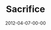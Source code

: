 ---
layout: message
category: message
series: "Game Changers"
title: "Sacrifice"
date: 2012-04-07-00-00
message_id: 721
sc-permalink-url: "http://soundcloud.com/crdschurch/sacrifice"
audio: "http://s3.amazonaws.com/crossroads-media/messages/audio/gamechangers_05.mp3"
audio-duration: "40:21"
program: "http://s3.amazonaws.com/crossroads-media/documents/04_07-08_12Program.pdf"
description: "Brian Tome talks about Jesus, the ultimate game changer and how it takes sacrifice to change the game."
video: "http://s3.amazonaws.com/crossroads-media/messages/video/gamechangers_05.mp4"
video-duration: "40:26"
yt-video-id: "gC7JCzyaSaY"
video-image: "http://s3.amazonaws.com/crossroads-media/images/gamechangers_05_still.jpg"
tag: 
 - brian-tome
 - easter
 - mother-teresa
 - sacrifice
explicit: false
---